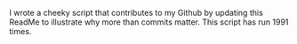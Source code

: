 I wrote a cheeky script that contributes to my Github by updating this ReadMe to illustrate why more than commits matter. This script has run 1991 times.
